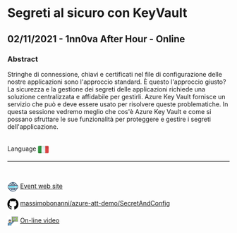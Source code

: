 # Segreti al sicuro con KeyVault
## 02/11/2021 - 1nn0va After Hour - Online
### Abstract
Stringhe di connessione, chiavi e certificati nel file di configurazione delle nostre applicazioni sono l'approccio standard. È questo l'approccio giusto? La sicurezza e la gestione dei segreti delle applicazioni richiede una soluzione centralizzata e affidabile per gestirli. Azure Key Vault fornisce un servizio che può e deve essere usato per risolvere queste problematiche. In questa sessione vedremo meglio che cos'è Azure Key Vault e come si possano sfruttare le sue funzionalità per proteggere e gestire i segreti dell'applicazione.

<br/>
Language <img width="25" src="https://raw.githubusercontent.com/massimobonanni/massimobonanni/master/images/flagitaly.svg" style="vertical-align:middle">

<br/>

---

<br/>
<p>
<img width="25" src="https://raw.githubusercontent.com/massimobonanni/massimobonanni/master/images/eventwebsite.svg" style="vertical-align:middle"> 
<a href="https://www.airmeet.com/e/20fe99c0-38e7-11ec-ae4d-89e1870b9a7d">Event web site</a>
</p>

<p>
<img width="25" src="https://raw.githubusercontent.com/massimobonanni/massimobonanni/master/images/github.svg" style="vertical-align:middle"> 
<a href="https://github.com/massimobonanni/azure-att-demo/tree/master/SecretAndConfig" target="_blank">massimobonanni/azure-att-demo/SecretAndConfig</a>
</p>

<p>
<img width="25" src="https://raw.githubusercontent.com/massimobonanni/massimobonanni/master/images/video.svg" style="vertical-align:middle"> 
<a href="https://www.youtube.com/watch?v=ZhVPPBmp4Pk" target="_blank">On-line video</a>
</p> 

